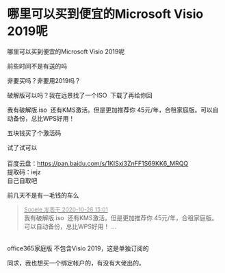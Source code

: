 # 哪里可以买到便宜的Microsoft Visio 2019呢


哪里可以买到便宜的Microsoft Visio 2019呢

前些时间不是有送的吗

非要买吗？非要用2019吗？

破解版可以吗？我在远景找了一个ISO&nbsp;&nbsp;下载了再给你回

我有破解版.iso&nbsp;&nbsp;还有KMS激活。但是更加推荐你 45元/年，合租家庭版。可以自动备份，总比WPS好用！

五块钱买了个激活码

试了试可以<br />
<br />
百度云盘：https://pan.baidu.com/s/1KISxi3ZnFF1S69KK6_MRQQ <br />
提取码：iejz <br />
自己自取吧

前几天不是有一毛钱的车么

<div class="quote"><blockquote><font size="2"><a href="https://www.hostloc.com/forum.php?mod=redirect&amp;goto=findpost&amp;pid=9354229&amp;ptid=758600" target="_blank"><font color="#999999">Sooele 发表于 2020-10-26 15:01</font></a></font><br />
我有破解版.iso&nbsp;&nbsp;还有KMS激活。但是更加推荐你 45元/年，合租家庭版。可以自动备份，总比WPS好用！ ...</blockquote></div><br />
office365家庭版 不包含Visio 2019，这是单独订阅的

同求，我也想买一个绑定帐户的，有没有大佬出的。

